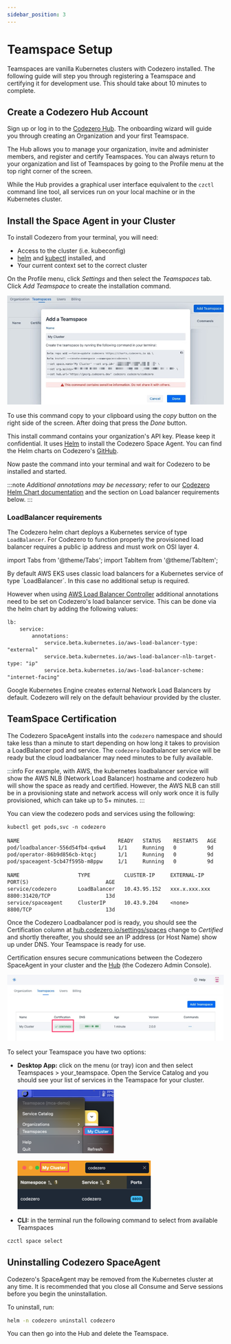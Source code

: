 ```yaml
---
sidebar_position: 3
---
```


# Teamspace Setup

Teamspaces are vanilla Kubernetes clusters with Codezero installed. The following guide will step you through registering a Teamspace and certifying it for development use. This should take about 10 minutes to complete.

## Create a Codezero Hub Account

Sign up or log in to the [Codezero Hub](https://hub.codezero.io). The onboarding wizard will guide you through creating an Organization and your first Teamspace.

The Hub allows you to manage your organization, invite and administer members, and register and certify Teamspaces. You can always return to your organization and list of Teamspaces by going to the Profile menu at the top right corner of the screen.

While the Hub provides a graphical user interface equivalent to the `czctl` command line tool, all services run on your local machine or in the Kubernetes cluster.

## Install the Space Agent in your Cluster

To install Codezero from your terminal, you will need:

* Access to the cluster (i.e. kubeconfig)
* [helm](https://helm.sh/docs/intro/install/) and [kubectl](https://kubernetes.io/docs/reference/kubectl/)  installed, and
* Your current context set to the correct cluster

On the Profile menu, click _Settings_ and then select the _Teamspaces_ tab. Click _Add Teamspace_ to create the installation command.

![Teamspace Create](./_media/ts-create.jpg)

To use this command copy to your clipboard using the _copy_ button on the right side of the screen.  After doing that press the _Done_ button.

This install command contains your organization's API key. Please keep it confidential.
It uses [Helm](https://helm.sh) to install the Codezero Space Agent. You can find the Helm charts on Codezero's [GitHub](https://github.com/c6o/helm-charts).

Now paste the command into your terminal and wait for Codezero to be installed and started.

:::note
_Additional annotations may be necessary;_ refer to our [Codezero Helm Chart documentation](https://github.com/c6o/helm-charts) and the section on Load balancer requirements below.
:::

### LoadBalancer requirements

The Codezero helm chart deploys a Kubernetes service of type `LoadBalancer`. For Codezero to function properly the provisioned load balancer requires a public ip address and must work on OSI layer 4.

import Tabs from '@theme/Tabs';
import TabItem from '@theme/TabItem';

<Tabs>
<TabItem value="aws-eks" label="AWS EKS" default>
By default AWS EKS uses classic load balancers for a Kubernetes service of type `LoadBalancer`. In this case no additional setup is required.

However when using [AWS Load Balancer Controller](https://docs.aws.amazon.com/eks/latest/userguide/aws-load-balancer-controller.html) additional annotations need to be set on Codezero's load balancer service. This can be done via the helm chart by adding the following values:

```text
lb:
    service:
        annotations:
            service.beta.kubernetes.io/aws-load-balancer-type: "external"
            service.beta.kubernetes.io/aws-load-balancer-nlb-target-type: "ip"
            service.beta.kubernetes.io/aws-load-balancer-scheme: "internet-facing"
```

</TabItem>
<TabItem value="gke" label="GKE" default>
    Google Kubernetes Engine creates external Network Load Balancers by default.
</TabItem>
<TabItem value="generic-cluster" label="Generic cluster">
    Codezero will rely on the default behaviour provided by the cluster.
</TabItem>
</Tabs>

## TeamSpace Certification

The Codezero SpaceAgent installs into the `codezero` namespace and should take less than a minute to start depending on how long it takes to provision a LoadBalancer pod and service.  The `codezero` loadbalancer service will be ready but the cloud loadbalancer may need minutes to be fully available.

:::info
For example, with AWS, the kubernetes loadbalancer service will show the AWS NLB (Network Load Balancer) hostname and codezero hub will show the space as ready and certified.
However, the AWS NLB can still be in a provisioning state and network access will only work once it is fully provisioned, which can take up to 5+ minutes.
:::

You can view the codezero pods and services using the following:

```text
kubectl get pods,svc -n codezero

NAME                                READY   STATUS    RESTARTS   AGE
pod/loadbalancer-556d54fb4-qx6w4    1/1     Running   0          9d
pod/operator-86b9d856cb-ktqcj       1/1     Running   0          9d
pod/spaceagent-5cb47f595b-m8ppw     1/1     Running   0          9d

NAME                   TYPE           CLUSTER-IP     EXTERNAL-IP     PORT(S)                         AGE
service/codezero       LoadBalancer   10.43.95.152   xxx.x.xxx.xxx   8800:31420/TCP                  13d
service/spaceagent     ClusterIP      10.43.9.204    <none>          8800/TCP                        13d
```

Once the Codezero Loadbalancer pod is ready, you should see the Certification column at [hub.codezero.io/settings/spaces](https://hub.codezero.io/settings/spaces) change to _Certified_ and shortly thereafter, you should see an IP address (or Host Name) show up under DNS. Your Teamspace is ready for use.

Certification ensures secure communications between the Codezero SpaceAgent in your cluster and the [Hub](../concepts/architecture#hub) (the Codezero Admin Console).

![Teamspace Install](./_media/ts-certified.sm.png)

To select your Teamspace you have two options: 

- **Desktop App:** click on the menu (or tray) icon and then select Teamspaces > your_teamspace. Open the Service Catalog and you should see your list of services in the Teamspace for your cluster.
  
  ![Select Teamspace](./_media/icon-menu-teamspace.png)

  ![Select Teamspace](./_media/servicecatalog-teamspace.png)
- **CLI:** in the terminal run the following command to select from available Teamspaces

```bash
czctl space select 
```

## Uninstalling Codezero SpaceAgent

Codezero's SpaceAgent may be removed from the Kubernetes cluster at any time. It is recommended that you close all Consume and Serve sessions before you begin the uninstallation.

To uninstall, run:

```bash
helm -n codezero uninstall codezero
```

You can then go into the Hub and delete the Teamspace.
